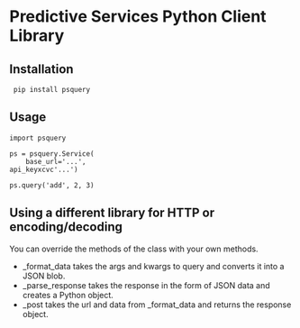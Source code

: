 # Predictive Services Python Client Library

## Installation

     pip install psquery

## Usage

    import psquery

    ps = psquery.Service(
    	base_url='...',
	api_keyxcvc'...')

    ps.query('add', 2, 3)


## Using a different library for HTTP or encoding/decoding

You can override the methods of the class with your own methods.

* \_format_data takes the args and kwargs to query and converts it into a JSON blob.
* \_parse_response takes the response in the form of JSON data and creates a Python object.
* \_post takes the url and data from \_format_data and returns the response object.
